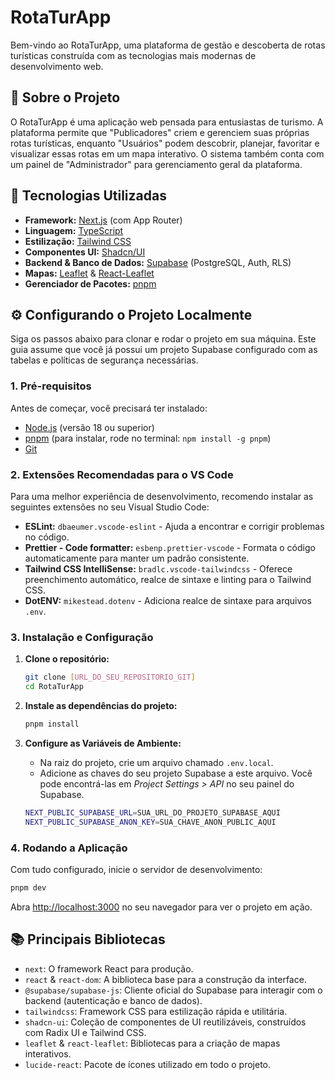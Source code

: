 # RotaTurApp

Bem-vindo ao RotaTurApp, uma plataforma de gestão e descoberta de rotas turísticas construída com as tecnologias mais modernas de desenvolvimento web.

## 📜 Sobre o Projeto

O RotaTurApp é uma aplicação web pensada para entusiastas de turismo. A plataforma permite que "Publicadores" criem e gerenciem suas próprias rotas turísticas, enquanto "Usuários" podem descobrir, planejar, favoritar e visualizar essas rotas em um mapa interativo. O sistema também conta com um painel de "Administrador" para gerenciamento geral da plataforma.

## 🚀 Tecnologias Utilizadas

* **Framework:** [Next.js](https://nextjs.org/) (com App Router)
* **Linguagem:** [TypeScript](https://www.typescriptlang.org/)
* **Estilização:** [Tailwind CSS](https://tailwindcss.com/)
* **Componentes UI:** [Shadcn/UI](https://ui.shadcn.com/)
* **Backend & Banco de Dados:** [Supabase](https://supabase.com/) (PostgreSQL, Auth, RLS)
* **Mapas:** [Leaflet](https://leafletjs.com/) & [React-Leaflet](https://react-leaflet.js.org/)
* **Gerenciador de Pacotes:** [pnpm](https://pnpm.io/)

## ⚙️ Configurando o Projeto Localmente

Siga os passos abaixo para clonar e rodar o projeto em sua máquina. Este guia assume que você já possui um projeto Supabase configurado com as tabelas e políticas de segurança necessárias.

### 1. Pré-requisitos

Antes de começar, você precisará ter instalado:
* [Node.js](https://nodejs.org/) (versão 18 ou superior)
* [pnpm](https://pnpm.io/installation) (para instalar, rode no terminal: `npm install -g pnpm`)
* [Git](https://git-scm.com/)

### 2. Extensões Recomendadas para o VS Code

Para uma melhor experiência de desenvolvimento, recomendo instalar as seguintes extensões no seu Visual Studio Code:

* **ESLint:** `dbaeumer.vscode-eslint` - Ajuda a encontrar e corrigir problemas no código.
* **Prettier - Code formatter:** `esbenp.prettier-vscode` - Formata o código automaticamente para manter um padrão consistente.
* **Tailwind CSS IntelliSense:** `bradlc.vscode-tailwindcss` - Oferece preenchimento automático, realce de sintaxe e linting para o Tailwind CSS.
* **DotENV:** `mikestead.dotenv` - Adiciona realce de sintaxe para arquivos `.env`.

### 3. Instalação e Configuração

1.  **Clone o repositório:**
    ```bash
    git clone [URL_DO_SEU_REPOSITORIO_GIT]
    cd RotaTurApp
    ```

2.  **Instale as dependências do projeto:**
    ```bash
    pnpm install
    ```

3.  **Configure as Variáveis de Ambiente:**
    * Na raiz do projeto, crie um arquivo chamado `.env.local`.
    * Adicione as chaves do seu projeto Supabase a este arquivo. Você pode encontrá-las em *Project Settings > API* no seu painel do Supabase.

    ```bash
    NEXT_PUBLIC_SUPABASE_URL=SUA_URL_DO_PROJETO_SUPABASE_AQUI
    NEXT_PUBLIC_SUPABASE_ANON_KEY=SUA_CHAVE_ANON_PUBLIC_AQUI
    ```

### 4. Rodando a Aplicação

Com tudo configurado, inicie o servidor de desenvolvimento:

```bash
pnpm dev
```

Abra [http://localhost:3000](http://localhost:3000) no seu navegador para ver o projeto em ação.

## 📚 Principais Bibliotecas

* `next`: O framework React para produção.
* `react` & `react-dom`: A biblioteca base para a construção da interface.
* `@supabase/supabase-js`: Cliente oficial do Supabase para interagir com o backend (autenticação e banco de dados).
* `tailwindcss`: Framework CSS para estilização rápida e utilitária.
* `shadcn-ui`: Coleção de componentes de UI reutilizáveis, construídos com Radix UI e Tailwind CSS.
* `leaflet` & `react-leaflet`: Bibliotecas para a criação de mapas interativos.
* `lucide-react`: Pacote de ícones utilizado em todo o projeto.